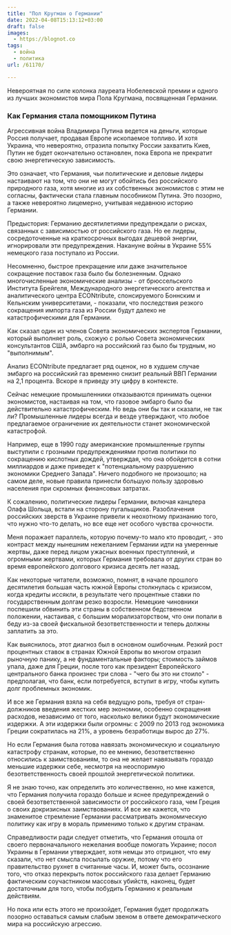 ```yaml
---
title: "Пол Кругман о Германии"
date: 2022-04-08T15:13:12+03:00
draft: false
images:
  - https://blognot.co
tags:
  - война
  - политика
url: /61170/

---
```

Невероятная по силе колонка лауреата Нобелевской премии и одного из лучших экономистов мира Пола Кругмана, посвященная Германии.

### Как Германия стала помощником Путина

Агрессивная война Владимира Путина ведется на деньги, которые Россия получает, продавая Европе ископаемое топливо. И хотя Украина, что невероятно, отразила попытку России захватить Киев, Путин не будет окончательно остановлен, пока Европа не прекратит свою энергетическую зависимость.
<!--more-->

Это означает, что Германия, чьи политические и деловые лидеры настаивают на том, что они не могут обойтись без российского природного газа, хотя многие из их собственных экономистов с этим не согласны, фактически стала главным пособником Путина. Это позорно, а также невероятно лицемерно, учитывая недавнюю историю Германии.

Предыстория: Германию десятилетиями предупреждали о рисках, связанных с зависимостью от российского газа. Но ее лидеры, сосредоточенные на краткосрочных выгодах дешевой энергии, игнорировали эти предупреждения. Накануне войны в Украине 55% немецкого газа поступало из России.

Несомненно, быстрое прекращение или даже значительное сокращение поставок газа было бы болезненным. Однако многочисленные экономические анализы - от брюссельского Института Брейгеля, Международного энергетического агентства и аналитического центра ECONtribute, спонсируемого Боннским и Кельнским университетами, - показали, что последствия резкого сокращения импорта газа из России будут далеко не катастрофическими для Германии.

Как сказал один из членов Совета экономических экспертов Германии, который выполняет роль, схожую с ролью Совета экономических консультантов США, эмбарго на российский газ было бы трудным, но "выполнимым".

Анализ ECONtribute предлагает ряд оценок, но в худшем случае эмбарго на российский газ временно снизит реальный ВВП Германии на 2,1 процента. Вскоре я приведу эту цифру в контексте.

Сейчас немецкие промышленники отказываются принимать оценки экономистов, настаивая на том, что газовое эмбарго было бы действительно катастрофическим. Но ведь они бы так и сказали, не так ли? Промышленные лидеры всегда и везде утверждают, что любое предлагаемое ограничение их деятельности станет экономической катастрофой.

Например, еще в 1990 году американские промышленные группы выступили с грозными предупреждениями против политики по сокращению кислотных дождей, утверждая, что она обойдется в сотни миллиардов и даже приведет к "потенциальному разрушению экономики Среднего Запада". Ничего подобного не произошло; на самом деле, новые правила принесли большую пользу здоровью населения при скромных финансовых затратах.

К сожалению, политические лидеры Германии, включая канцлера Олафа Шольца, встали на сторону пугальщиков. Разоблачения российских зверств в Украине привели к неохотному признанию того, что нужно что-то делать, но все еще нет особого чувства срочности.

Меня поражает параллель, которую почему-то мало кто проводит, - это контраст между нынешним нежеланием Германии идти на умеренные жертвы, даже перед лицом ужасных военных преступлений, и огромными жертвами, которых Германия требовала от других стран во время европейского долгового кризиса десять лет назад.

Как некоторые читатели, возможно, помнят, в начале прошлого десятилетия большая часть южной Европы столкнулась с кризисом, когда кредиты иссякли, в результате чего процентные ставки по государственным долгам резко возросли. Немецкие чиновники поспешили обвинить эти страны в собственном бедственном положении, настаивая, с большим морализаторством, что они попали в беду из-за своей фискальной безответственности и теперь должны заплатить за это.

Как выяснилось, этот диагноз был в основном ошибочным. Резкий рост процентных ставок в странах Южной Европы во многом отразил рыночную панику, а не фундаментальные факторы; стоимость займов упала, даже для Греции, после того как президент Европейского центрального банка произнес три слова - "чего бы это ни стоило" - предполагая, что банк, если потребуется, вступит в игру, чтобы купить долг проблемных экономик.

И все же Германия взяла на себя ведущую роль, требуя от стран-должников введения жестких мер экономии, особенно сокращения расходов, независимо от того, насколько велики будут экономические издержки. А эти издержки были огромны: с 2009 по 2013 год экономика Греции сократилась на 21%, а уровень безработицы вырос до 27%.

Но если Германия была готова навязать экономическую и социальную катастрофу странам, которые, по ее мнению, безответственно относились к заимствованиям, то она не желает навязывать гораздо меньшие издержки себе, несмотря на неоспоримую безответственность своей прошлой энергетической политики.

Я не знаю точно, как определить это количественно, но мне кажется, что Германия получила гораздо больше и яснее предупреждений о своей безответственной зависимости от российского газа, чем Греция о своих докризисных заимствованиях. И все же кажется, что знаменитое стремление Германии рассматривать экономическую политику как игру в мораль применимо только к другим странам.

Справедливости ради следует отметить, что Германия отошла от своего первоначального нежелания вообще помогать Украине; посол Украины в Германии утверждает, хотя немцы это отрицают, что ему сказали, что нет смысла посылать оружие, потому что его правительство рухнет в считанные часы. И, может быть, осознание того, что отказ перекрыть поток российского газа делает Германию фактическим соучастником массовых убийств, наконец, будет достаточным для того, чтобы побудить Германию к реальным действиям.

Но пока или есть этого не произойдет, Германия будет продолжать позорно оставаться самым слабым звеном в ответе демократического мира на российскую агрессию.